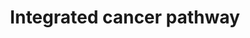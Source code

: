 ---
annotations:
- id: PW:0000605
  parent: disease pathway
  type: Pathway Ontology
  value: cancer pathway
- id: DOID:162
  parent: disease of cellular proliferation
  type: Disease Ontology
  value: cancer
authors:
- Saibrahi
- MaintBot
- AlexanderPico
- MartijnVanIersel
- Ddigles
- Khanspers
- Egonw
- Mkutmon
- Marvin M2
- Eweitz
communities:
- Diseases
description: This integrated cancer pathway describes the key mechanisms involved
  in the development of cancer containing the key prognostic markers and pathogenetic
  factors.   Proteins on this pathway have targeted assays available via the [https://assays.cancer.gov/available_assays?wp_id=WP1971
  CPTAC Assay Portal]
last-edited: 2021-05-22
ndex: 6dac182e-8b63-11eb-9e72-0ac135e8bacf
organisms:
- Homo sapiens
redirect_from:
- /index.php/Pathway:WP1971
- /instance/WP1971
revision: null
schema-jsonld:
- '@context': https://schema.org/
  '@id': https://wikipathways.github.io/pathways/WP1971.html
  '@type': Dataset
  creator:
    '@type': Organization
    name: WikiPathways
  description: This integrated cancer pathway describes the key mechanisms involved
    in the development of cancer containing the key prognostic markers and pathogenetic
    factors.   Proteins on this pathway have targeted assays available via the [https://assays.cancer.gov/available_assays?wp_id=WP1971
    CPTAC Assay Portal]
  keywords:
  - AKT1_HUMAN
  - ASK1
  - ATF1
  - ATM_HUMAN
  - ATR_HUMAN
  - BACH1
  - BAD_HUMAN
  - BARD1_HUMAN
  - BAX_HUMAN
  - BCL2_HUMAN
  - BLM_HUMAN
  - BRCA1_HUMAN
  - CASP3_HUMAN
  - CASP8_HUMAN
  - CASP9_HUMAN
  - CDC25A
  - CDC25B
  - CDC2_HUMAN
  - CDK2_HUMAN
  - CDK4_HUMAN
  - CHK1_HUMAN
  - CHK2_HUMAN
  - Cctlp
  - DNA-PK
  - E2F1_HUMAN
  - JAK1_HUMAN
  - MDM2_HUMAN
  - MIR21
  - MIR29B1
  - MIR29B2
  - MIR29C
  - MMP1_HUMAN
  - MRE11_HUMAN
  - MSH2_HUMAN
  - MSH6_HUMAN
  - MYC
  - NOXA1_HUMAN
  - OCT1
  - P53_HUMAN
  - PLK1
  - PTEN_HUMAN
  - PUMA
  - Q8NBS1_HUMAN
  - RAD50_HUMAN
  - RB_HUMAN
  - SMAD2_HUMAN
  - SMAD3_HUMAN
  - STAT1_HUMAN
  - Swi/SNF
  - p13K
  - p14
  - p15
  - p21
  - p27
  - p38
  license: CC0
  name: Integrated cancer pathway
seo: CreativeWork
title: Integrated cancer pathway
wpid: WP1971
---